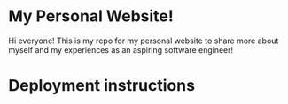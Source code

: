 # My Personal Website!

Hi everyone! This is my repo for my personal website to share more about myself and my experiences as an aspiring software engineer!

# Deployment instructions
